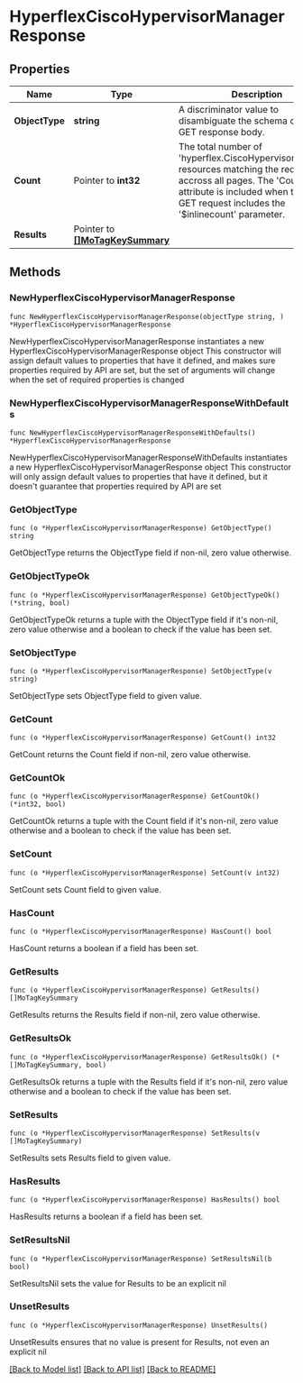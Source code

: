 # HyperflexCiscoHypervisorManagerResponse

## Properties

Name | Type | Description | Notes
------------ | ------------- | ------------- | -------------
**ObjectType** | **string** | A discriminator value to disambiguate the schema of a HTTP GET response body. | 
**Count** | Pointer to **int32** | The total number of &#39;hyperflex.CiscoHypervisorManager&#39; resources matching the request, accross all pages. The &#39;Count&#39; attribute is included when the HTTP GET request includes the &#39;$inlinecount&#39; parameter. | [optional] 
**Results** | Pointer to [**[]MoTagKeySummary**](mo.TagKeySummary.md) |  | [optional] 

## Methods

### NewHyperflexCiscoHypervisorManagerResponse

`func NewHyperflexCiscoHypervisorManagerResponse(objectType string, ) *HyperflexCiscoHypervisorManagerResponse`

NewHyperflexCiscoHypervisorManagerResponse instantiates a new HyperflexCiscoHypervisorManagerResponse object
This constructor will assign default values to properties that have it defined,
and makes sure properties required by API are set, but the set of arguments
will change when the set of required properties is changed

### NewHyperflexCiscoHypervisorManagerResponseWithDefaults

`func NewHyperflexCiscoHypervisorManagerResponseWithDefaults() *HyperflexCiscoHypervisorManagerResponse`

NewHyperflexCiscoHypervisorManagerResponseWithDefaults instantiates a new HyperflexCiscoHypervisorManagerResponse object
This constructor will only assign default values to properties that have it defined,
but it doesn't guarantee that properties required by API are set

### GetObjectType

`func (o *HyperflexCiscoHypervisorManagerResponse) GetObjectType() string`

GetObjectType returns the ObjectType field if non-nil, zero value otherwise.

### GetObjectTypeOk

`func (o *HyperflexCiscoHypervisorManagerResponse) GetObjectTypeOk() (*string, bool)`

GetObjectTypeOk returns a tuple with the ObjectType field if it's non-nil, zero value otherwise
and a boolean to check if the value has been set.

### SetObjectType

`func (o *HyperflexCiscoHypervisorManagerResponse) SetObjectType(v string)`

SetObjectType sets ObjectType field to given value.


### GetCount

`func (o *HyperflexCiscoHypervisorManagerResponse) GetCount() int32`

GetCount returns the Count field if non-nil, zero value otherwise.

### GetCountOk

`func (o *HyperflexCiscoHypervisorManagerResponse) GetCountOk() (*int32, bool)`

GetCountOk returns a tuple with the Count field if it's non-nil, zero value otherwise
and a boolean to check if the value has been set.

### SetCount

`func (o *HyperflexCiscoHypervisorManagerResponse) SetCount(v int32)`

SetCount sets Count field to given value.

### HasCount

`func (o *HyperflexCiscoHypervisorManagerResponse) HasCount() bool`

HasCount returns a boolean if a field has been set.

### GetResults

`func (o *HyperflexCiscoHypervisorManagerResponse) GetResults() []MoTagKeySummary`

GetResults returns the Results field if non-nil, zero value otherwise.

### GetResultsOk

`func (o *HyperflexCiscoHypervisorManagerResponse) GetResultsOk() (*[]MoTagKeySummary, bool)`

GetResultsOk returns a tuple with the Results field if it's non-nil, zero value otherwise
and a boolean to check if the value has been set.

### SetResults

`func (o *HyperflexCiscoHypervisorManagerResponse) SetResults(v []MoTagKeySummary)`

SetResults sets Results field to given value.

### HasResults

`func (o *HyperflexCiscoHypervisorManagerResponse) HasResults() bool`

HasResults returns a boolean if a field has been set.

### SetResultsNil

`func (o *HyperflexCiscoHypervisorManagerResponse) SetResultsNil(b bool)`

 SetResultsNil sets the value for Results to be an explicit nil

### UnsetResults
`func (o *HyperflexCiscoHypervisorManagerResponse) UnsetResults()`

UnsetResults ensures that no value is present for Results, not even an explicit nil

[[Back to Model list]](../README.md#documentation-for-models) [[Back to API list]](../README.md#documentation-for-api-endpoints) [[Back to README]](../README.md)


